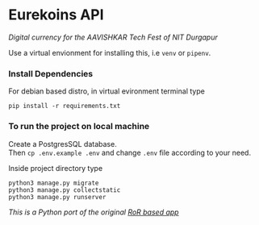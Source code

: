 # Eurekoins API

*Digital currency for the AAVISHKAR Tech Fest of NIT Durgapur*

Use a virtual envionment for installing this, 
i.e `venv` or `pipenv`.
### Install Dependencies
For debian based distro, in virtual evironment terminal type
```shell
pip install -r requirements.txt
```
### To run the project on local machine
Create a PostgresSQL database.</br>
Then `cp .env.example .env` and change `.env` file according to your need.

Inside project directory type
```shell
python3 manage.py migrate
python3 manage.py collectstatic
python3 manage.py runserver
```
*This is a Python port of the original [RoR based app](https://github.com/divyanshumehta/eurekoins-api)*